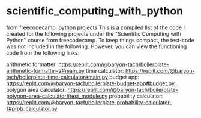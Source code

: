 # scientific_computing_with_python
from freecodecamp: python projects
This is a compiled list of the code I created for the following projects under the "Scientific Computing with Python" course from freecodecamp.
To keep things compact, the test-code was not included in the following. However, you can view the functioning code from the following links:

  arithmetic formatter: https://replit.com/@baryon-tach/boilerplate-arithmetic-formatter-2#main.py
  time calculator: https://replit.com/@baryon-tach/boilerplate-time-calculator#main.py
  budget app: https://replit.com/@baryon-tach/boilerplate-budget-app#budget.py
  polygon area calculator: https://replit.com/@baryon-tach/boilerplate-polygon-area-calculator#test_module.py
  probability calculator: https://replit.com/@baryon-tach/boilerplate-probability-calculator-1#prob_calculator.py
